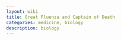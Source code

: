 ```yaml
---
layout: wiki 
title: Great Fluenza and Captain of Death
categories: medicine, biology
description: biology
---
```

